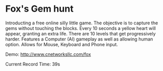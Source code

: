 # Fox's Gem hunt
Introducting a free online silly little game. The objective is to capture the gems without touching the blocks.
Every 10 seconds a yellow heart will appear, granting an extra life. There are 10 levels that get progressively harder.
Features a Computer (AI) gameplay as well as allowing human option. Allows for Mouse, Keyboard and Phone input.

Demo: http://www.cnetworksllc.com/fox

Current Record Time: 39s